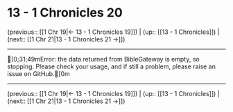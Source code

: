 # 13 - 1 Chronicles 20

(previous:: [[1 Chr 19|← 13 - 1 Chronicles 19]]) | (up:: [[13 - 1 Chronicles]]) | (next:: [[1 Chr 21|13 - 1 Chronicles 21 →]])

***
[0;31;49mError: the data returned from BibleGateway is empty, so stopping. Please check your usage, and if still a problem, please raise an issue on GitHub.[0m

***

(previous:: [[1 Chr 19|← 13 - 1 Chronicles 19]]) | (up:: [[13 - 1 Chronicles]]) | (next:: [[1 Chr 21|13 - 1 Chronicles 21 →]])
